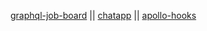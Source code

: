 [graphql-job-board](https://github.com/gaurangrshah/_docs/tree/graphql/graphql/projects/udemy/graphql-job-board) || [chatapp](https://github.com/gaurangrshah/_docs/tree/graphql/graphql/projects/udemy/gqlchat) || [apollo-hooks](https://github.com/gaurangrshah/_docs/tree/graphql/graphql/projects/udemy/apollo-hooks)
